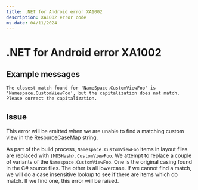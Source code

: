 ```yaml
---
title: .NET for Android error XA1002
description: XA1002 error code
ms.date: 04/11/2024
---
```

# .NET for Android error XA1002

## Example messages

```
The closest match found for 'NameSpace.CustomViewFoo' is 'Namespace.CustomViewFoo', but the capitalization does not match. Please correct the capitalization.
```

## Issue

This error will be emitted when we are unable to find a matching custom view in the
ResourceCaseMap string.

As part of the build process, `Namespace.CustomViewFoo` items in layout files are
replaced with `{MD5Hash}.CustomViewFoo`. We attempt to replace a couple of variants
of the `Namespace.CustomViewFoo`. One is the original casing found in the C# source
files. The other is all lowercase. If we cannot find a match, we will do a case
insensitive lookup to see if there are items which do match. If we find one, this
error will be raised.